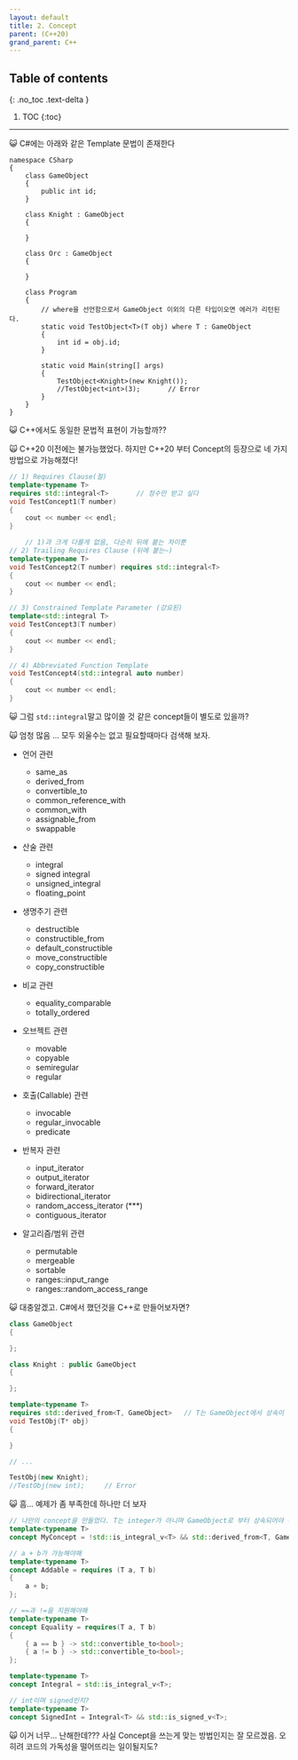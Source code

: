 ```yaml
---
layout: default
title: 2. Concept
parent: (C++20)
grand_parent: C++
---
```


## Table of contents
{: .no_toc .text-delta }

1. TOC
{:toc}

---

😺 C#에는 아래와 같은 Template 문법이 존재한다

```CSharp
namespace CSharp
{
	class GameObject
	{
		public int id;
	}

	class Knight : GameObject
	{
		
	}

	class Orc : GameObject
	{

	}

	class Program
	{
        // where을 선언함으로서 GameObject 이외의 다른 타입이오면 에러가 리턴된다.
		static void TestObject<T>(T obj) where T : GameObject
		{
			int id = obj.id;
		}

		static void Main(string[] args)
		{
			TestObject<Knight>(new Knight());
			//TestObject<int>(3);       // Error
		}
	}
}
```

😺 C++에서도 동일한 문법적 표현이 가능할까??

🙀 C++20 이전에는 불가능했었다. 하지만 C++20 부터 Concept의 등장으로 네 가지 방법으로 가능해졌다!

```cpp
// 1) Requires Clause(절)
template<typename T>
requires std::integral<T>       // 정수만 받고 싶다
void TestConcept1(T number)
{
	cout << number << endl;
}
```

```cpp
    // 1)과 크게 다를게 없음, 다순히 뒤에 붙는 차이뿐 
// 2) Trailing Requires Clause (뒤에 붙는~)
template<typename T>
void TestConcept2(T number) requires std::integral<T>
{
	cout << number << endl;
}
```

```cpp
// 3) Constrained Template Parameter (강요된)
template<std::integral T>
void TestConcept3(T number)
{
	cout << number << endl;
}
```

```cpp
// 4) Abbreviated Function Template
void TestConcept4(std::integral auto number)
{
	cout << number << endl;
}
```

😺 그럼 `std::integral`말고 많이쓸 것 같은 concept들이 별도로 있을까?

🙀 엄청 많음 ... 모두 외울수는 없고 필요할때마다 검색해 보자.

* 언어 관련
    * same_as
    * derived_from
    * convertible_to
    * common_reference_with
    * common_with
    * assignable_from
    * swappable

* 산술 관련
    * integral
    * signed integral
    * unsigned_integral
    * floating_point

* 생명주기 관련
    * destructible
    * constructible_from
    * default_constructible
    * move_constructible
    * copy_constructible

* 비교 관련
    * equality_comparable
    * totally_ordered

* 오브젝트 관련
    * movable
    * copyable
    * semiregular
    * regular

* 호출(Callable) 관련
    * invocable
    * regular_invocable
    * predicate

* 반복자 관련
    * input_iterator
    * output_iterator
    * forward_iterator
    * bidirectional_iterator
    * random_access_iterator (***)
    * contiguous_iterator

* 알고리즘/범위 관련
    * permutable
    * mergeable
    * sortable
    * ranges::input_range
    * ranges::random_access_range

😺 대충알겠고. C#에서 했던것을 C++로 만들어보자면?

```cpp
class GameObject
{

};

class Knight : public GameObject
{

};

template<typename T>
requires std::derived_from<T, GameObject>   // T는 GameObject에서 상속이 되었나요?
void TestObj(T* obj)
{

}

// ...

TestObj(new Knight);
//TestObj(new int);     // Error
```

😺 흠... 예제가 좀 부족한데 하나만 더 보자

```cpp
// 나만의 concept을 만들었다. T는 integer가 아니며 GameObject로 부터 상속되어야 해!
template<typename T>
concept MyConcept = !std::is_integral_v<T> && std::derived_from<T, GameObject>;
```

```cpp
// a + b가 가능해야해
template<typename T>
concept Addable = requires (T a, T b)
{
	a + b;
};
```

```cpp
// ==과 !=을 지원해야해
template<typename T>
concept Equality = requires(T a, T b)
{
	{ a == b } -> std::convertible_to<bool>;
	{ a != b } -> std::convertible_to<bool>;
};
```

```cpp
template<typename T>
concept Integral = std::is_integral_v<T>;

// int이며 signed인지?
template<typename T>
concept SignedInt = Integral<T> && std::is_signed_v<T>;
```

🙀 이거 너무... 난해한데??? 사실 Concept을 쓰는게 맞는 방법인지는 잘 모르겠음. 오히려 코드의 가독성을 떨어뜨리는 일이될지도?